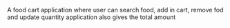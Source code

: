 A food cart application where user can search food, add in cart, remove fod and update quantity application also gives the total amount
